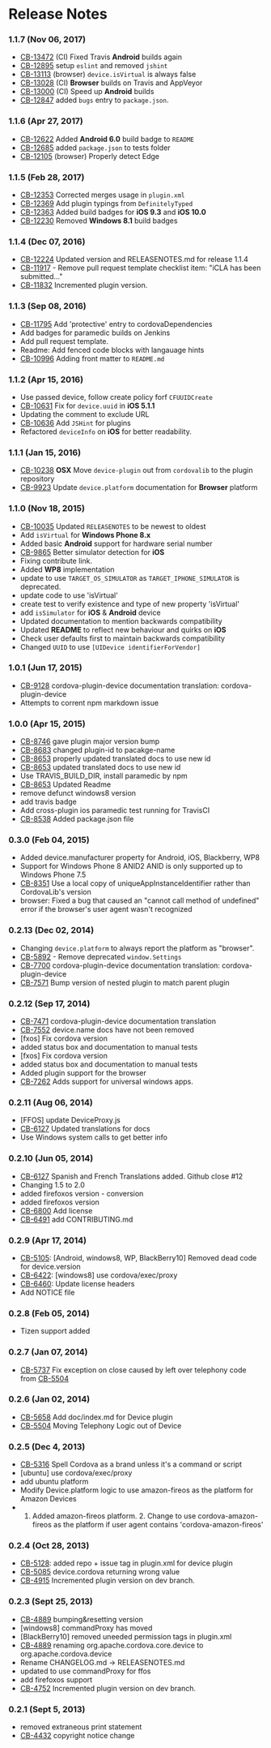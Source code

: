 <!--
#
# Licensed to the Apache Software Foundation (ASF) under one
# or more contributor license agreements.  See the NOTICE file
# distributed with this work for additional information
# regarding copyright ownership.  The ASF licenses this file
# to you under the Apache License, Version 2.0 (the
# "License"); you may not use this file except in compliance
# with the License.  You may obtain a copy of the License at
# 
# http://www.apache.org/licenses/LICENSE-2.0
# 
# Unless required by applicable law or agreed to in writing,
# software distributed under the License is distributed on an
# "AS IS" BASIS, WITHOUT WARRANTIES OR CONDITIONS OF ANY
#  KIND, either express or implied.  See the License for the
# specific language governing permissions and limitations
# under the License.
#
-->
# Release Notes

### 1.1.7 (Nov 06, 2017)
* [CB-13472](https://issues.apache.org/jira/browse/CB-13472) (CI) Fixed Travis **Android** builds again
* [CB-12895](https://issues.apache.org/jira/browse/CB-12895) setup `eslint` and removed `jshint`
* [CB-13113](https://issues.apache.org/jira/browse/CB-13113) (browser) `device.isVirtual` is always false
* [CB-13028](https://issues.apache.org/jira/browse/CB-13028) (CI) **Browser** builds on Travis and AppVeyor
* [CB-13000](https://issues.apache.org/jira/browse/CB-13000) (CI) Speed up **Android** builds
* [CB-12847](https://issues.apache.org/jira/browse/CB-12847) added `bugs` entry to `package.json`.

### 1.1.6 (Apr 27, 2017)
* [CB-12622](https://issues.apache.org/jira/browse/CB-12622) Added **Android 6.0** build badge to `README`
* [CB-12685](https://issues.apache.org/jira/browse/CB-12685) added `package.json` to tests folder
* [CB-12105](https://issues.apache.org/jira/browse/CB-12105) (browser) Properly detect Edge

### 1.1.5 (Feb 28, 2017)
* [CB-12353](https://issues.apache.org/jira/browse/CB-12353) Corrected merges usage in `plugin.xml`
* [CB-12369](https://issues.apache.org/jira/browse/CB-12369) Add plugin typings from `DefinitelyTyped`
* [CB-12363](https://issues.apache.org/jira/browse/CB-12363) Added build badges for **iOS 9.3** and **iOS 10.0**
* [CB-12230](https://issues.apache.org/jira/browse/CB-12230) Removed **Windows 8.1** build badges

### 1.1.4 (Dec 07, 2016)
* [CB-12224](https://issues.apache.org/jira/browse/CB-12224) Updated version and RELEASENOTES.md for release 1.1.4
* [CB-11917](https://issues.apache.org/jira/browse/CB-11917) - Remove pull request template checklist item: "iCLA has been submitted…"
* [CB-11832](https://issues.apache.org/jira/browse/CB-11832) Incremented plugin version.

### 1.1.3 (Sep 08, 2016)
* [CB-11795](https://issues.apache.org/jira/browse/CB-11795) Add 'protective' entry to cordovaDependencies
* Add badges for paramedic builds on Jenkins
* Add pull request template.
* Readme: Add fenced code blocks with langauage hints
* [CB-10996](https://issues.apache.org/jira/browse/CB-10996) Adding front matter to `README.md`

### 1.1.2 (Apr 15, 2016)
* Use passed device, follow create policy forf `CFUUIDCreate`
* [CB-10631](https://issues.apache.org/jira/browse/CB-10631) Fix for `device.uuid` in **iOS 5.1.1**
* Updating the comment to exclude URL
* [CB-10636](https://issues.apache.org/jira/browse/CB-10636) Add `JSHint` for plugins
* Refactored `deviceInfo` on **iOS** for better readability.

### 1.1.1 (Jan 15, 2016)
* [CB-10238](https://issues.apache.org/jira/browse/CB-10238) **OSX** Move `device-plugin` out from `cordovalib` to the plugin repository
* [CB-9923](https://issues.apache.org/jira/browse/CB-9923) Update `device.platform` documentation for **Browser** platform

### 1.1.0 (Nov 18, 2015)
* [CB-10035](https://issues.apache.org/jira/browse/CB-10035) Updated `RELEASENOTES` to be newest to oldest
* Add `isVirtual` for **Windows Phone 8.x**
* Added basic **Android** support for hardware serial number
* [CB-9865](https://issues.apache.org/jira/browse/CB-9865) Better simulator detection for **iOS**
* Fixing contribute link.
* Added **WP8** implementation
* update to use `TARGET_OS_SIMULATOR` as `TARGET_IPHONE_SIMULATOR` is deprecated.
* update code to use 'isVirtual'
* create test to verify existence and type of new property 'isVirtual'
* add `isSimulator` for **iOS** & **Android** device
* Updated documentation to mention backwards compatibility
* Updated **README** to reflect new behaviour and quirks on **iOS**
* Check user defaults first to maintain backwards compatibility
* Changed `UUID` to use `[UIDevice identifierForVendor]`

### 1.0.1 (Jun 17, 2015)
* [CB-9128](https://issues.apache.org/jira/browse/CB-9128) cordova-plugin-device documentation translation: cordova-plugin-device
* Attempts to corrent npm markdown issue

### 1.0.0 (Apr 15, 2015)
* [CB-8746](https://issues.apache.org/jira/browse/CB-8746) gave plugin major version bump
* [CB-8683](https://issues.apache.org/jira/browse/CB-8683) changed plugin-id to pacakge-name
* [CB-8653](https://issues.apache.org/jira/browse/CB-8653) properly updated translated docs to use new id
* [CB-8653](https://issues.apache.org/jira/browse/CB-8653) updated translated docs to use new id
* Use TRAVIS_BUILD_DIR, install paramedic by npm
* [CB-8653](https://issues.apache.org/jira/browse/CB-8653) Updated Readme
* remove defunct windows8 version
* add travis badge
* Add cross-plugin ios paramedic test running for TravisCI
* [CB-8538](https://issues.apache.org/jira/browse/CB-8538) Added package.json file

### 0.3.0 (Feb 04, 2015)
* Added device.manufacturer property for Android, iOS, Blackberry, WP8
* Support for Windows Phone 8 ANID2 ANID is only supported up to Windows Phone 7.5
* [CB-8351](https://issues.apache.org/jira/browse/CB-8351) Use a local copy of uniqueAppInstanceIdentifier rather than CordovaLib's version
* browser: Fixed a bug that caused an "cannot call method of undefined" error if the browser's user agent wasn't recognized

### 0.2.13 (Dec 02, 2014)
* Changing `device.platform` to always report the platform as "browser".
* [CB-5892](https://issues.apache.org/jira/browse/CB-5892) - Remove deprecated `window.Settings`
* [CB-7700](https://issues.apache.org/jira/browse/CB-7700) cordova-plugin-device documentation translation: cordova-plugin-device
* [CB-7571](https://issues.apache.org/jira/browse/CB-7571) Bump version of nested plugin to match parent plugin

### 0.2.12 (Sep 17, 2014)
* [CB-7471](https://issues.apache.org/jira/browse/CB-7471) cordova-plugin-device documentation translation
* [CB-7552](https://issues.apache.org/jira/browse/CB-7552) device.name docs have not been removed
* [fxos] Fix cordova version
* added status box and documentation to manual tests
* [fxos] Fix cordova version
* added status box and documentation to manual tests
* Added plugin support for the browser
* [CB-7262](https://issues.apache.org/jira/browse/CB-7262) Adds support for universal windows apps.

### 0.2.11 (Aug 06, 2014)
* [FFOS] update DeviceProxy.js
* [CB-6127](https://issues.apache.org/jira/browse/CB-6127) Updated translations for docs
* Use Windows system calls to get better info

### 0.2.10 (Jun 05, 2014)
* [CB-6127](https://issues.apache.org/jira/browse/CB-6127) Spanish and French Translations added. Github close #12
* Changing 1.5 to 2.0
* added firefoxos version - conversion
* added firefoxos version
* [CB-6800](https://issues.apache.org/jira/browse/CB-6800) Add license
* [CB-6491](https://issues.apache.org/jira/browse/CB-6491) add CONTRIBUTING.md

### 0.2.9 (Apr 17, 2014)
* [CB-5105](https://issues.apache.org/jira/browse/CB-5105): [Android, windows8, WP, BlackBerry10] Removed dead code for device.version
* [CB-6422](https://issues.apache.org/jira/browse/CB-6422): [windows8] use cordova/exec/proxy
* [CB-6460](https://issues.apache.org/jira/browse/CB-6460): Update license headers
* Add NOTICE file

### 0.2.8 (Feb 05, 2014)
* Tizen support added

### 0.2.7 (Jan 07, 2014)
* [CB-5737](https://issues.apache.org/jira/browse/CB-5737) Fix exception on close caused by left over telephony code from [CB-5504](https://issues.apache.org/jira/browse/CB-5504)

### 0.2.6 (Jan 02, 2014)
* [CB-5658](https://issues.apache.org/jira/browse/CB-5658) Add doc/index.md for Device plugin
* [CB-5504](https://issues.apache.org/jira/browse/CB-5504) Moving Telephony Logic out of Device

### 0.2.5 (Dec 4, 2013)
* [CB-5316](https://issues.apache.org/jira/browse/CB-5316) Spell Cordova as a brand unless it's a command or script
* [ubuntu] use cordova/exec/proxy
* add ubuntu platform
* Modify Device.platform logic to use amazon-fireos as the platform for Amazon Devices
* 1. Added amazon-fireos platform. 2. Change to use cordova-amazon-fireos as the platform if user agent contains 'cordova-amazon-fireos'

### 0.2.4 (Oct 28, 2013)
* [CB-5128](https://issues.apache.org/jira/browse/CB-5128): added repo + issue tag in plugin.xml for device plugin
* [CB-5085](https://issues.apache.org/jira/browse/CB-5085) device.cordova returning wrong value
* [CB-4915](https://issues.apache.org/jira/browse/CB-4915) Incremented plugin version on dev branch.

### 0.2.3 (Sept 25, 2013)
* [CB-4889](https://issues.apache.org/jira/browse/CB-4889) bumping&resetting version
* [windows8] commandProxy has moved
* [BlackBerry10] removed uneeded permission tags in plugin.xml
* [CB-4889](https://issues.apache.org/jira/browse/CB-4889) renaming org.apache.cordova.core.device to org.apache.cordova.device
* Rename CHANGELOG.md -> RELEASENOTES.md
* updated to use commandProxy for ffos
* add firefoxos support
* [CB-4752](https://issues.apache.org/jira/browse/CB-4752) Incremented plugin version on dev branch. 

### 0.2.1 (Sept 5, 2013)
* removed extraneous print statement
* [CB-4432](https://issues.apache.org/jira/browse/CB-4432) copyright notice change
